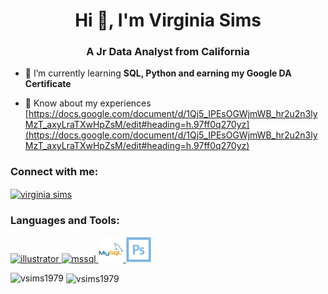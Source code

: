 <h1 align="center">Hi 👋, I'm Virginia Sims</h1>
<h3 align="center">A Jr Data Analyst from California</h3>

- 🌱 I’m currently learning **SQL, Python and earning my Google DA Certificate**

- 📄 Know about my experiences [https://docs.google.com/document/d/1Qj5_IPEsOGWjmWB_hr2u2n3lyMzT_axyLraTXwHpZsM/edit#heading=h.97ff0q270yz](https://docs.google.com/document/d/1Qj5_IPEsOGWjmWB_hr2u2n3lyMzT_axyLraTXwHpZsM/edit#heading=h.97ff0q270yz)

<h3 align="left">Connect with me:</h3>
<p align="left">
<a href="https://linkedin.com/in/virginia sims" target="blank"><img align="center" src="https://raw.githubusercontent.com/rahuldkjain/github-profile-readme-generator/master/src/images/icons/Social/linked-in-alt.svg" alt="virginia sims" height="30" width="40" /></a>
</p>

<h3 align="left">Languages and Tools:</h3>
<p align="left"> <a href="https://www.adobe.com/in/products/illustrator.html" target="_blank" rel="noreferrer"> <img src="https://www.vectorlogo.zone/logos/adobe_illustrator/adobe_illustrator-icon.svg" alt="illustrator" width="40" height="40"/> </a> <a href="https://www.microsoft.com/en-us/sql-server" target="_blank" rel="noreferrer"> <img src="https://www.svgrepo.com/show/303229/microsoft-sql-server-logo.svg" alt="mssql" width="40" height="40"/> </a> <a href="https://www.mysql.com/" target="_blank" rel="noreferrer"> <img src="https://raw.githubusercontent.com/devicons/devicon/master/icons/mysql/mysql-original-wordmark.svg" alt="mysql" width="40" height="40"/> </a> <a href="https://www.photoshop.com/en" target="_blank" rel="noreferrer"> <img src="https://raw.githubusercontent.com/devicons/devicon/master/icons/photoshop/photoshop-line.svg" alt="photoshop" width="40" height="40"/> </a> </p>

<p><img align="left" src="https://github-readme-stats.vercel.app/api/top-langs?username=vsims1979&show_icons=true&theme=tokyonight&locale=en&layout=compact" alt="vsims1979" /></p>

<p>&nbsp;<img align="center" src="https://github-readme-stats.vercel.app/api?username=vsims1979&show_icons=true&theme=tokyonight&locale=en" alt="vsims1979" /></p>
